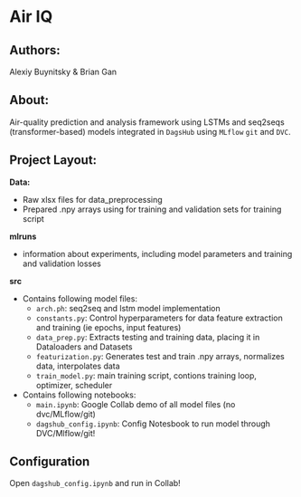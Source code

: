 # Air IQ

## Authors:

Alexiy Buynitsky & Brian Gan

## About:

Air-quality prediction and analysis framework using LSTMs and seq2seqs (transformer-based) models integrated in `DagsHub` using `MLflow` `git` and `DVC`.

## Project Layout:

**Data:**

- Raw xlsx files for data_preprocessing
- Prepared .npy arrays using for training and validation sets for training script

**mlruns**

- information about experiments, including model parameters and training and validation losses

**src**

- Contains following model files:
    - `arch.ph`: seq2seq and lstm model implementation 
    - `constants.py`: Control hyperparameters for data feature extraction and training (ie epochs, input features)
    - `data_prep.py`: Extracts testing and training data, placing it in Dataloaders and Datasets
    - `featurization.py`: Generates test and train .npy arrays, normalizes data, interpolates data
    - `train_model.py`: main training script, contions training loop, optimizer, scheduler
- Contains following notebooks:
    - `main.ipynb`: Google Collab demo of all model files (no dvc/MLflow/git)
    - `dagshub_config.ipynb`: Config Notesbook to run model through DVC/Mlflow/git!

## Configuration

Open `dagshub_config.ipynb` and run in Collab!


